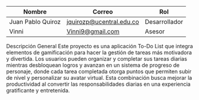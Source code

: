 | **Nombre**           | **Correo**               | **Rol**         |
|----------------------|--------------------------|-----------------|
| Juan Pablo Quiroz     | jquirozp@ucentral.edu.co | Desarrollador   |
| Vinni                | Vinni9@gmail.com         | Asesor          |

Descripción General 
Este proyecto es una aplicación To-Do List que integra elementos de gamificación para hacer la gestión de tareas más motivadora y divertida. Los usuarios pueden organizar y completar sus tareas diarias mientras desbloquean logros y avanzan en un sistema de progreso de personaje, donde cada tarea completada otorga puntos que permiten subir de nivel y personalizar su avatar virtual. Esta combinación busca mejorar la productividad al convertir las responsabilidades diarias en una experiencia gratificante y entretenida.